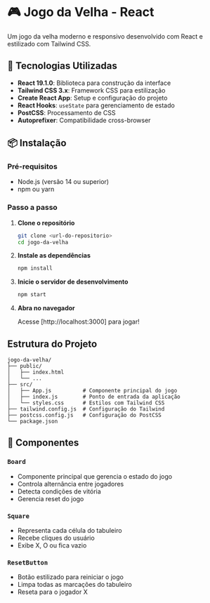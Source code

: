 # 🎮 Jogo da Velha - React

Um jogo da velha moderno e responsivo desenvolvido com React e estilizado com Tailwind CSS.


## 🚀 Tecnologias Utilizadas

- **React 19.1.0**: Biblioteca para construção da interface
- **Tailwind CSS 3.x**: Framework CSS para estilização
- **Create React App**: Setup e configuração do projeto
- **React Hooks**: `useState` para gerenciamento de estado
- **PostCSS**: Processamento de CSS
- **Autoprefixer**: Compatibilidade cross-browser

## 📦 Instalação

### Pré-requisitos

- Node.js (versão 14 ou superior)
- npm ou yarn

### Passo a passo

1. **Clone o repositório**
   ```bash
   git clone <url-do-repositorio>
   cd jogo-da-velha
   ```

2. **Instale as dependências**
   ```bash
   npm install
   ```

3. **Inicie o servidor de desenvolvimento**
   ```bash
   npm start
   ```

4. **Abra no navegador**
   
   Acesse [http://localhost:3000] para jogar!


## Estrutura do Projeto

```
jogo-da-velha/
├── public/
│   ├── index.html
│   └── ...
├── src/
│   ├── App.js          # Componente principal do jogo
│   ├── index.js        # Ponto de entrada da aplicação
│   └── styles.css      # Estilos com Tailwind CSS
├── tailwind.config.js  # Configuração do Tailwind
├── postcss.config.js   # Configuração do PostCSS
└── package.json
```

## 🎨 Componentes

### `Board`
- Componente principal que gerencia o estado do jogo
- Controla alternância entre jogadores
- Detecta condições de vitória
- Gerencia reset do jogo

### `Square`
- Representa cada célula do tabuleiro
- Recebe cliques do usuário
- Exibe X, O ou fica vazio

### `ResetButton`
- Botão estilizado para reiniciar o jogo
- Limpa todas as marcações do tabuleiro
- Reseta para o jogador X




